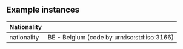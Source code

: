 ## Example instances

| Nationality |       |
|-------------|-------|
| nationality | BE - Belgium (code by urn:iso:std:iso:3166) | 


